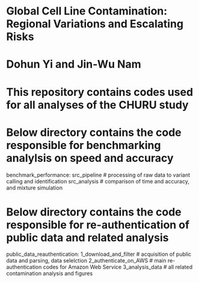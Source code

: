 # Global Cell Line Contamination: Regional Variations and Escalating Risks
# Dohun Yi and Jin-Wu Nam

# This repository contains codes used for all analyses of the CHURU study


# Below directory contains the code responsible for benchmarking analylsis on speed and accuracy
benchmark_performance:
    src_pipeline # processing of raw data to variant calling and identification
    src_analysis # comparison of time and accuracy, and mixture simulation


# Below directory contains the code responsible for re-authentication of public data and related analysis
public_data_reauthentication:
    1_download_and_filter # acquisition of public data and parsing, data selelction
    2_authenticate_on_AWS # main re-authentication codes for Amazon Web Service
    3_analysis_data # all related contamination analysis and figures
